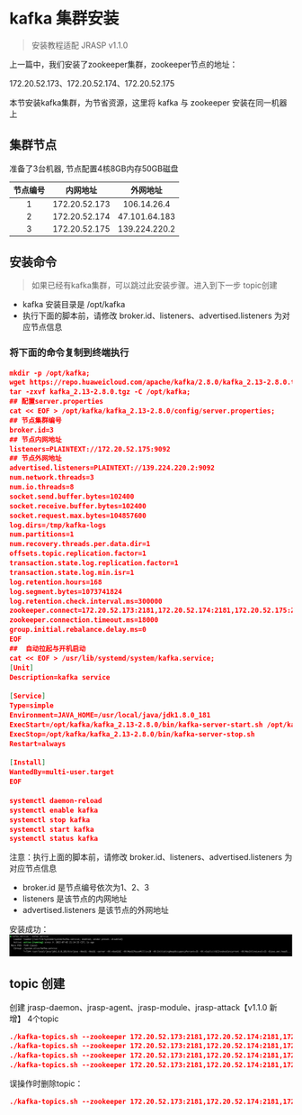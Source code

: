 # kafka 集群安装

> 安装教程适配 JRASP v1.1.0

上一篇中，我们安装了zookeeper集群，zookeeper节点的地址：

172.20.52.173、172.20.52.174、172.20.52.175

本节安装kafka集群，为节省资源，这里将 kafka 与 zookeeper 安装在同一机器上

## 集群节点

准备了3台机器, 节点配置4核8GB内存50GB磁盘

|节点编号|内网地址|外网地址|
|:----:|:----:|:----:|
|1|172.20.52.173|106.14.26.4|
|2|172.20.52.174|47.101.64.183|
|3|172.20.52.175|139.224.220.2|

## 安装命令
> 如果已经有kafka集群，可以跳过此安装步骤。进入到下一步 topic创建
+ kafka 安装目录是 /opt/kafka
+ 执行下面的脚本前，请修改 broker.id、listeners、advertised.listeners 为对应节点信息
### 将下面的命令复制到终端执行
```json
mkdir -p /opt/kafka;        
wget https://repo.huaweicloud.com/apache/kafka/2.8.0/kafka_2.13-2.8.0.tgz;
tar -zxvf kafka_2.13-2.8.0.tgz -C /opt/kafka;
## 配置server.properties
cat << EOF > /opt/kafka/kafka_2.13-2.8.0/config/server.properties;
## 节点集群编号
broker.id=3
## 节点内网地址        
listeners=PLAINTEXT://172.20.52.175:9092
## 节点外网地址
advertised.listeners=PLAINTEXT://139.224.220.2:9092
num.network.threads=3
num.io.threads=8
socket.send.buffer.bytes=102400
socket.receive.buffer.bytes=102400
socket.request.max.bytes=104857600
log.dirs=/tmp/kafka-logs
num.partitions=1
num.recovery.threads.per.data.dir=1
offsets.topic.replication.factor=1
transaction.state.log.replication.factor=1
transaction.state.log.min.isr=1
log.retention.hours=168
log.segment.bytes=1073741824
log.retention.check.interval.ms=300000
zookeeper.connect=172.20.52.173:2181,172.20.52.174:2181,172.20.52.175:2181
zookeeper.connection.timeout.ms=18000
group.initial.rebalance.delay.ms=0
EOF
##  自动拉起与开机启动       
cat << EOF > /usr/lib/systemd/system/kafka.service;
[Unit]
Description=kafka service

[Service]
Type=simple
Environment=JAVA_HOME=/usr/local/java/jdk1.8.0_181
ExecStart=/opt/kafka/kafka_2.13-2.8.0/bin/kafka-server-start.sh /opt/kafka/kafka_2.13-2.8.0/config/server.properties
ExecStop=/opt/kafka/kafka_2.13-2.8.0/bin/kafka-server-stop.sh
Restart=always

[Install]
WantedBy=multi-user.target
EOF

systemctl daemon-reload
systemctl enable kafka
systemctl stop kafka        
systemctl start kafka
systemctl status kafka
```

注意：执行上面的脚本前，请修改 broker.id、listeners、advertised.listeners 为对应节点信息
+ broker.id 是节点编号依次为1、2、3
+ listeners 是该节点的内网地址
+ advertised.listeners 是该节点的外网地址

安装成功：
![img.png](../../../.vuepress/public/images/guide/install/kafka-install.png)


## topic 创建

创建 jrasp-daemon、jrasp-agent、jrasp-module、jrasp-attack【v1.1.0 新增】 4个topic
```json
./kafka-topics.sh --zookeeper 172.20.52.173:2181,172.20.52.174:2181,172.20.52.175:2181 --create --topic jrasp-daemon --partitions 3 --replication-factor 3
./kafka-topics.sh --zookeeper 172.20.52.173:2181,172.20.52.174:2181,172.20.52.175:2181 --create --topic jrasp-agent --partitions 3 --replication-factor 3
./kafka-topics.sh --zookeeper 172.20.52.173:2181,172.20.52.174:2181,172.20.52.175:2181 --create --topic jrasp-module --partitions 3 --replication-factor 3
./kafka-topics.sh --zookeeper 172.20.52.173:2181,172.20.52.174:2181,172.20.52.175:2181 --create --topic jrasp-attack --partitions 3 --replication-factor 3
```

误操作时删除topic：
```json
./kafka-topics.sh --zookeeper 172.20.52.173:2181,172.20.52.174:2181,172.20.52.175:2181 --delete  --topic jrasp-daemon
```
